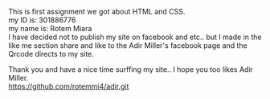 This is first assignment we got about HTML and CSS. <br>
my ID is: 301886776<br>
my name is: Rotem Miara<br>
I have decided not to publish my site on facebook and etc.. but I made in the like me section share and like to the Adir Miller's facebook page
and the Qrcode directs to my site.<br>

Thank you and have a nice time surffing my site.. I hope you too likes Adir Miller.<br>
https://github.com/rotemmi4/adir.git
